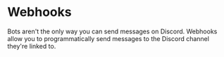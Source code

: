 # Webhooks

Bots aren't the only way you can send messages on Discord.
Webhooks allow you to programmatically send messages to the Discord channel they're linked to.
